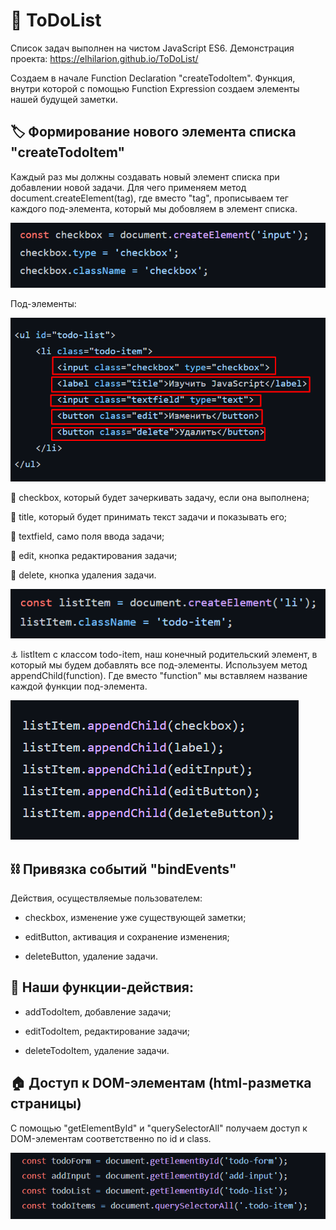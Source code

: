 # 📄 ToDoList

Список задач выполнен на чистом JavaScript ES6. Демонстрация проекта: https://elhilarion.github.io/ToDoList/

Создаем в начале Function Declaration "createTodoItem". Функция, внутри которой с помощью Function Expression создаем элементы нашей будущей заметки. 

## 🏷 Формирование нового элемента списка "createTodoItem"

Каждый раз мы должны создавать новый элемент списка при добавлении новой задачи. Для чего применяем метод document.createElement(tag), где вместо "tag", прописываем тег каждого под-элемента, который мы добовляем в элемент списка.

![createElement](https://github.com/ElHilarion/ToDoList/blob/main/createElement.png)

 Под-элементы: 

![Под-элементы](https://github.com/ElHilarion/ToDoList/blob/main/items.png)
  
📌 checkbox, который будет зачеркивать задачу, если она выполнена;
  
📌 title, который будет принимать текст задачи и показывать его;
  
📌 textfield, само поля ввода задачи;
  
📌 edit, кнопка редактирования задачи;
  
📌 delete, кнопка удаления задачи.

![listItem](https://github.com/ElHilarion/ToDoList/blob/main/listItem.png)

⚓️ listItem с классом todo-item, наш конечный родительский элемент, в который мы будем добавлять все под-элементы. Используем метод appendChild(function). Где вместо "function" мы вставляем название каждой функции под-элемента.

![appendChild](https://github.com/ElHilarion/ToDoList/blob/main/appendChild.png)

## ⛓ Привязка событий "bindEvents"

Действия, осуществляемые пользователем: 

- checkbox, изменение уже существующей заметки;

- editButton, активация и сохранение изменения;

- deleteButton, удаление задачи.

## 🤳 Наши функции-действия:

- addTodoItem, добавление задачи;

- editTodoItem, редактирование задачи;

- deleteTodoItem, удаление задачи.

## 🏠 Доступ к DOM-элементам (html-разметка страницы)

С помощью "getElementById" и "querySelectorAll" получаем доступ к DOM-элементам соответственно по id и class.   

![Доступ к DOM-элементам](https://github.com/ElHilarion/ToDoList/blob/main/id-class.png)
